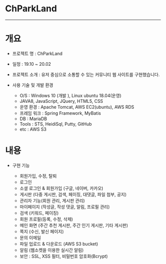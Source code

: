 # ChParkLand
-----


# 개요

* 프로젝트 명 : ChParkLand

* 일정 : 19.10 ~ 20.02

* 프로젝트 소개 : 유저 중심으로 소통할 수 있는 커뮤니티 웹 사이트를 구현했습니다.

* 사용 기술 및 개발 환경 

  - O/S : Windows 10 (개발 ), Linux ubuntu 18.04(운영)
  - JAVA8, JavaScript, JQuery, HTML5, CSS
  - 운영 환경 : Apache Tomcat, AWS EC2(ubuntu), AWS RDS
  - 프레임 워크 : Spring Framework, MyBatis
  - DB : MariaDB
  - Tools : STS, HeidiSql, Putty, GitHub
  - etc : AWS S3


# 내용

* 구현 기능 

  - 회원가입, 수정, 탈퇴
  - 로그인
  - 소셜 로그인 & 회원가입 (구글, 네이버, 카카오)
  - 게시판 (다중 게시판, 검색, 페이징, 대댓글, 파일 첨부, 공지)
  - 관리자 기능(회원 관리, 게시판 관리)
  - 마이페이지 (작성글, 작성 댓글, 알림, 프로필 관리)
  - 검색 (키워드, 페이징)
  - 회원 프로필(등록, 수정, 삭제)
  - 메인 화면 (주간 추천 게시판, 주간 인기 게시판, 기타 게시판)
  - 쪽지 (수신, 발신 페이지)
  - 문의 이메일
  - 파일 업로드 & 다운로드 (AWS S3 bucket)
  - 알림 (웹소켓을 이용한 실시간 알림)
  - 보안 : SSL, XSS 필터, 비밀번호 암호화(Bcrypt)
 
